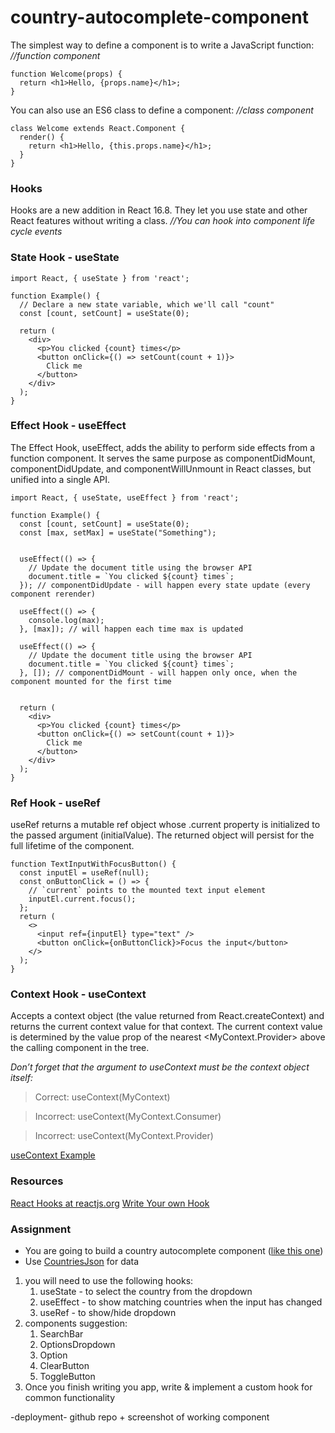 # country-autocomplete-component

The simplest way to define a component is to write a JavaScript function: _//function component_

```
function Welcome(props) {
  return <h1>Hello, {props.name}</h1>;
}
```

You can also use an ES6 class to define a component: _//class component_

```
class Welcome extends React.Component {
  render() {
    return <h1>Hello, {this.props.name}</h1>;
  }
}
```

### Hooks

Hooks are a new addition in React 16.8. They let you use state and other React features without writing a class.
_//You can hook into component life cycle events_

### State Hook - useState

```
import React, { useState } from 'react';

function Example() {
  // Declare a new state variable, which we'll call "count"
  const [count, setCount] = useState(0);

  return (
    <div>
      <p>You clicked {count} times</p>
      <button onClick={() => setCount(count + 1)}>
        Click me
      </button>
    </div>
  );
}
```

### Effect Hook - useEffect

The Effect Hook, useEffect, adds the ability to perform side effects from a function component. It serves the same purpose as componentDidMount, componentDidUpdate, and componentWillUnmount in React classes, but unified into a single API.

```
import React, { useState, useEffect } from 'react';

function Example() {
  const [count, setCount] = useState(0);
  const [max, setMax] = useState("Something");


  useEffect(() => {
    // Update the document title using the browser API
    document.title = `You clicked ${count} times`;
  }); // componentDidUpdate - will happen every state update (every component rerender)

  useEffect(() => {
    console.log(max);
  }, [max]); // will happen each time max is updated

  useEffect(() => {
    // Update the document title using the browser API
    document.title = `You clicked ${count} times`;
  }, []); // componentDidMount - will happen only once, when the component mounted for the first time


  return (
    <div>
      <p>You clicked {count} times</p>
      <button onClick={() => setCount(count + 1)}>
        Click me
      </button>
    </div>
  );
}
```

### Ref Hook - useRef

useRef returns a mutable ref object whose .current property is initialized to the passed argument (initialValue). The returned object will persist for the full lifetime of the component.

```
function TextInputWithFocusButton() {
  const inputEl = useRef(null);
  const onButtonClick = () => {
    // `current` points to the mounted text input element
    inputEl.current.focus();
  };
  return (
    <>
      <input ref={inputEl} type="text" />
      <button onClick={onButtonClick}>Focus the input</button>
    </>
  );
}
```

### Context Hook - useContext

Accepts a context object (the value returned from React.createContext) and returns the current context value for that context. The current context value is determined by the value prop of the nearest <MyContext.Provider> above the calling component in the tree.

_Don’t forget that the argument to useContext must be the context object itself:_

> Correct: useContext(MyContext)

> Incorrect: useContext(MyContext.Consumer)

> Incorrect: useContext(MyContext.Provider)

[useContext Example](https://reactjs.org/docs/hooks-reference.html#usecontext)

### Resources

[React Hooks at reactjs.org](https://reactjs.org/docs/hooks-intro.html)
[Write Your own Hook](https://reactjs.org/docs/hooks-custom.html)

### Assignment

- You are going to build a country autocomplete component ([like this one](https://codesandbox.io/s/56iuf?file=/demo.js))
- Use [CountriesJson](https://gist.github.com/keeguon/2310008) for data

1. you will need to use the following hooks:
   1. useState - to select the country from the dropdown
   2. useEffect - to show matching countries when the input has changed
   3. useRef - to show/hide dropdown
2. components suggestion:
   1. SearchBar
   2. OptionsDropdown
   3. Option
   4. ClearButton
   5. ToggleButton
3. Once you finish writing you app, write & implement a custom hook for common functionality

-deployment- github repo + screenshot of working component

